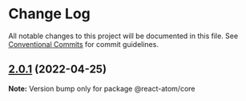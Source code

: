 # Change Log

All notable changes to this project will be documented in this file.
See [Conventional Commits](https://conventionalcommits.org) for commit guidelines.

## [2.0.1](https://github.com/react-atom/react-atom/compare/@react-atom/core@2.0.0...@react-atom/core@2.0.1) (2022-04-25)

**Note:** Version bump only for package @react-atom/core
